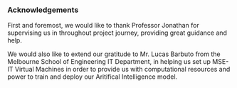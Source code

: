 ### Acknowledgements

First and foremost, we would like to thank Professor Jonathan for 
supervising us in throughout project journey, providing great guidance and help.

We would also like to extend our gratitude to Mr. Lucas Barbuto from the Melbourne School of Engineering IT Department, 
in helping us set up MSE-IT Virtual Machines in order 
to provide us with computational resources and power to 
train and deploy our Aritifical Intelligence model.

<!--
Last but not least, we would like to thank Mr. Amit Moryossef, for in-valuable insights on approaches in data processing techniques and information on sign language detection using human pose estimation. For more information on the work he has done in Sign Language Detection, check out his 
[youtube channel here](https://www.youtube.com/channel/UC5lw52VKoyOgjNqsAUHwP7w).
-->